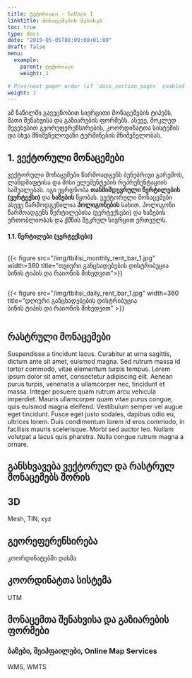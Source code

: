```yaml
---
title: ტუტორიალი - ნაწილი 1
linktitle: მონაცემების შესახებ
toc: true
type: docs
date: "2019-05-05T00:00:00+01:00"
draft: false
menu:
  example:
    parent: ტუტორიალი
    weight: 1

# Prev/next pager order (if `docs_section_pager` enabled in `params.toml`)
weight: 1
---
```


ამ ნაწილში გავეცნობით სივრცითი მონაცემების ტიპებს, მათი შენახვისა და გაზიარების ფორმებს. ასევე, მოკლედ შევეხებით გეორეფერენსირების, კოორდინატთა სისტემის და სხვა მნიშვნელოვანი ტერმინების მნიშვნელობას.

## 1. ვექტორული მონაცემები

ვექტორული მონაცემები წარმოადგენს ბუნებრივი გარემოს, ლანდშაფტისა და მისი ელემენტების რეპრეზენტაციის საშუალებას. იგი ეყრდნობა <b>თანმიმდევრული წერტილების (ვერტექსი)</b> და <b>ხაზების</b> წყობას. ვექტორული მონაცემები ასევე წარმოდგენილია <b>პოლიგონების</b> სახით. პოლიგონი წარმოადგენს წერტილებისა (ვერტექსები) და ხაზების ერთობლიობას და ქმნის შეკრულ სივრცით ერთეულს. 

#### 1.1. წერტილები (ვერტექსები)


<!DOCTYPE html>
<html>
<head>
<meta name="viewport" content="width=device-width, initial-scale=1">
<style>
* {
  box-sizing: border-box;
}

/* Create two equal columns that floats next to each other */
.column {
  float: left;
  width: 50%;
  padding: 10px;
}

/* Clear floats after the columns */
.row:after {
  content: "";
  display: table;
  clear: both;
}

/* Responsive layout - makes the two columns stack on top of each other instead of next to each other */
@media screen and (max-width: 600px) {
  .column {
    width: 100%;
  }
}
</style>
</head>
<body>

<div class="row">
  <div class="column" style="">
    <p>{{< figure src="/img/tbilisi_monthly_rent_bar_1.jpg" width=360 title="თვიური განცხადებების დისტრიბუცია <br> ბინის ტიპის და რაიონის მიხედვით">}}</p>
  </div>
  <div class="column" style="">
    <p>{{< figure src="/img/tbilisi_daily_rent_bar_1.jpg" width=360 title="დღიური განცხადებების დისტრიბუცია <br> ბინის ტიპის და რაიონის მიხედვით" >}}</p>
  </div>
</div>
</body>
</html>

## რასტრული მონაცემები

Suspendisse a tincidunt lacus. Curabitur at urna sagittis, dictum ante sit amet, euismod magna. Sed rutrum massa id tortor commodo, vitae elementum turpis tempus. Lorem ipsum dolor sit amet, consectetur adipiscing elit. Aenean purus turpis, venenatis a ullamcorper nec, tincidunt et massa. Integer posuere quam rutrum arcu vehicula imperdiet. Mauris ullamcorper quam vitae purus congue, quis euismod magna eleifend. Vestibulum semper vel augue eget tincidunt. Fusce eget justo sodales, dapibus odio eu, ultrices lorem. Duis condimentum lorem id eros commodo, in facilisis mauris scelerisque. Morbi sed auctor leo. Nullam volutpat a lacus quis pharetra. Nulla congue rutrum magna a ornare.

## განსხვავება ვექტორულ და რასტრულ მონაცემებს შორის

## 3D

Mesh, TIN, xyz 

## გეორეფერენსირება 

კოორდინატებში დასმა

## კოორდინატთა სისტემა

UTM

## მონაცემთა შენახვისა და გაზიარების ფორმები 

### ბაზები, შეიპფაილები, Online Map Services

WMS, WMTS